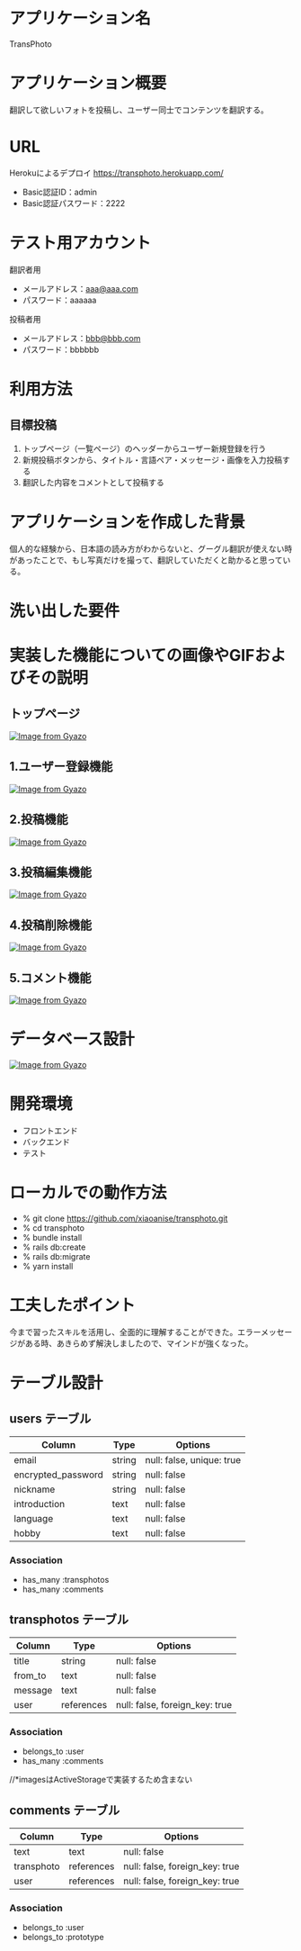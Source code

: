 # アプリケーション名
TransPhoto

# アプリケーション概要
翻訳して欲しいフォトを投稿し、ユーザー同士でコンテンツを翻訳する。

# URL
Herokuによるデプロイ
https://transphoto.herokuapp.com/

- Basic認証ID：admin
- Basic認証パスワード：2222

# テスト用アカウント
翻訳者用
- メールアドレス：aaa@aaa.com
- パスワード：aaaaaa

投稿者用
- メールアドレス：bbb@bbb.com
- パスワード：bbbbbb

# 利用方法
## 目標投稿
1. トップページ（一覧ページ）のヘッダーからユーザー新規登録を行う
2. 新規投稿ボタンから、タイトル・言語ペア・メッセージ・画像を入力投稿する
3. 翻訳した内容をコメントとして投稿する

# アプリケーションを作成した背景
個人的な経験から、日本語の読み方がわからないと、グーグル翻訳が使えない時があったことで、もし写真だけを撮って、翻訳していただくと助かると思っている。

# 洗い出した要件

# 実装した機能についての画像やGIFおよびその説明
## トップページ
[![Image from Gyazo](https://i.gyazo.com/7bad9f7de5bbe5dcd20d7fc310ba59fd.gif)](https://gyazo.com/7bad9f7de5bbe5dcd20d7fc310ba59fd)
## 1.ユーザー登録機能
[![Image from Gyazo](https://i.gyazo.com/916b5b418f35bc83356c59033e703914.gif)](https://gyazo.com/916b5b418f35bc83356c59033e703914)
## 2.投稿機能
[![Image from Gyazo](https://i.gyazo.com/1d85797e0e2aa622f4bdd4e8f196d072.gif)](https://gyazo.com/1d85797e0e2aa622f4bdd4e8f196d072)
## 3.投稿編集機能
[![Image from Gyazo](https://i.gyazo.com/45f3e158e61897773ffaf05ee0c57ace.gif)](https://gyazo.com/45f3e158e61897773ffaf05ee0c57ace)
## 4.投稿削除機能
[![Image from Gyazo](https://i.gyazo.com/045174578a0f3fac6a3a44049d80e932.gif)](https://gyazo.com/045174578a0f3fac6a3a44049d80e932)
## 5.コメント機能
[![Image from Gyazo](https://i.gyazo.com/99877cb61f2501a6d0ddeba75358734f.gif)](https://gyazo.com/99877cb61f2501a6d0ddeba75358734f)

# データベース設計
[![Image from Gyazo](https://i.gyazo.com/a1921d63cb4a6bbcfb14b5d7f2b69110.png)](https://gyazo.com/a1921d63cb4a6bbcfb14b5d7f2b69110)

# 開発環境
- フロントエンド
- バックエンド
- テスト

# ローカルでの動作方法
- % git clone https://github.com/xiaoanise/transphoto.git
- % cd transphoto
- % bundle install
- % rails db:create
- % rails db:migrate
- % yarn install

# 工夫したポイント
今まで習ったスキルを活用し、全面的に理解することができた。エラーメッセージがある時、あきらめず解決しましたので、マインドが強くなった。

# テーブル設計

## users テーブル

| Column             | Type   | Options     |
| ------------------ | ------ | ----------- |
| email              | string | null: false, unique: true |
| encrypted_password | string | null: false |
| nickname           | string | null: false |
| introduction       | text   | null: false |
| language           | text   | null: false |
| hobby              | text   | null: false |

### Association

- has_many :transphotos
- has_many :comments

## transphotos テーブル

| Column       | Type       | Options     |
| ------       | ------     | ----------- |
| title        | string     | null: false |
| from_to      | text       | null: false |
| message      | text       | null: false |
| user         | references | null: false, foreign_key: true |

### Association
- belongs_to :user
- has_many :comments

//*imagesはActiveStorageで実装するため含まない

## comments テーブル

| Column       | Type       | Options                        |
| -------      | ---------- | ------------------------------ |
| text         | text       | null: false                    |
| transphoto   | references | null: false, foreign_key: true |
| user         | references | null: false, foreign_key: true |

### Association
- belongs_to :user
- belongs_to :prototype